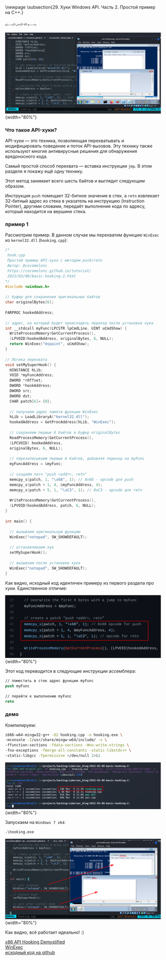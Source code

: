 \newpage
\subsection{29. Хуки Windows API. Часть 2. Простой пример на C++.}

﷽

![api hooking](./images/42/2022-03-09_11-38.png){width="80%"}    

### Что такое API-хуки?

API-хуки — это техника, позволяющая перехватывать и модифицировать поведение и поток API-вызовов. Эту технику также используют многие антивирусные решения для обнаружения вредоносного кода.    

Самый простой способ перехвата — вставка инструкции `jmp`. В этом разделе я покажу ещё одну технику.    

Этот метод занимает всего шесть байтов и выглядит следующим образом.    

Инструкция `push` помещает 32-битное значение в стек, а `retn` извлекает 32-битный адрес из стека в указатель на инструкцию (Instruction Pointer), другими словами, передаёт выполнение кода по адресу, который находится на вершине стека.    

### пример 1

Рассмотрим пример. В данном случае мы перехватим функцию `WinExec` из `kernel32.dll` (`hooking.cpp`):    

```cpp
/*
 hook.cpp
 Простой пример API-хука с методом push/retn
 Автор: @cocomelonc
 https://cocomelonc.github.io/tutorial/
 2022/03/08/basic-hooking-2.html
*/
#include <windows.h>

// буфер для сохранения оригинальных байтов
char originalBytes[6];

FARPROC hookedAddress;

// адрес, на который будет происходить переход после установки хука
int __stdcall myFunc(LPCSTR lpCmdLine, UINT uCmdShow) {
  WriteProcessMemory(GetCurrentProcess(), 
  (LPVOID)hookedAddress, originalBytes, 6, NULL);
  return WinExec("mspaint", uCmdShow);
}

// Логика перехвата
void setMySuperHook() {
  HINSTANCE hLib;
  VOID *myFuncAddress;
  DWORD *rOffset;
  DWORD *hookAddress;
  DWORD src;
  DWORD dst;
  CHAR patch[6]= {0};

  // получаем адрес памяти функции WinExec
  hLib = LoadLibraryA("kernel32.dll");
  hookedAddress = GetProcAddress(hLib, "WinExec");

  // сохраняем первые 6 байтов в буфер originalBytes
  ReadProcessMemory(GetCurrentProcess(), 
  (LPCVOID) hookedAddress, 
  originalBytes, 6, NULL);

  // перезаписываем первые 6 байтов, добавляя переход на myFunc
  myFuncAddress = &myFunc;

  // создаём патч "push <addr>, retn"
  memcpy_s(patch, 1, "\x68", 1); // 0x68 - opcode для push
  memcpy_s(patch + 1, 4, &myFuncAddress, 4);
  memcpy_s(patch + 5, 1, "\xC3", 1); // 0xC3 - opcode для retn

  WriteProcessMemory(GetCurrentProcess(), 
  (LPVOID)hookedAddress, patch, 6, NULL);
}

int main() {

  // вызываем оригинальную функцию
  WinExec("notepad", SW_SHOWDEFAULT);

  // устанавливаем хук
  setMySuperHook();

  // вызываем после установки хука
  WinExec("notepad", SW_SHOWDEFAULT);
}
```

Как видно, исходный код идентичен примеру из первого раздела про хуки. Единственное отличие:    

![api hooking 2](./images/42/2022-03-09_12-08.png){width="80%"}    

Этот код переводится в следующие инструкции ассемблера:    

```nasm
// поместить в стек адрес функции myFunc
push myFunc

// перейти к выполнению myFunc
retn
```

### демо

Компилируем:    

```bash
i686-w64-mingw32-g++ -O2 hooking.cpp -o hooking.exe \
-mconsole -I/usr/share/mingw-w64/include/ -s \
-ffunction-sections -fdata-sections -Wno-write-strings \
-fno-exceptions -fmerge-all-constants -static-libstdc++ \
-static-libgcc -fpermissive >/dev/null 2>&1
```

![api hooking 3](./images/42/2022-03-09_11-41.png){width="80%"}    

Запускаем на `Windows 7 x64`:    

```cmd
.\hooking.exe
```

![api hooking 4](./images/42/2022-03-09_12-26.png){width="80%"}    

Как видно, всё работает идеально! :)

[x86 API Hooking Demystified](http://jbremer.org/x86-api-hooking-demystified/)    
[WinExec](https://docs.microsoft.com/en-us/windows/win32/api/winbase/nf-winbase-winexec)    
[исходный код на github](https://github.com/cocomelonc/2022-03-08-basic-hooking-2)
